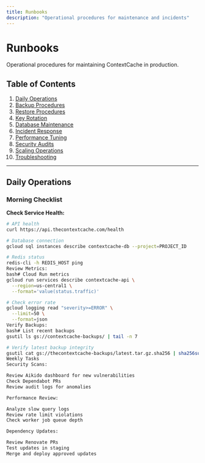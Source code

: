 ```yaml
---
title: Runbooks
description: "Operational procedures for maintenance and incidents"
---
```


# Runbooks

Operational procedures for maintaining ContextCache in production.

## Table of Contents

1. [Daily Operations](#daily-operations)
2. [Backup Procedures](#backup-procedures)
3. [Restore Procedures](#restore-procedures)
4. [Key Rotation](#key-rotation)
5. [Database Maintenance](#database-maintenance)
6. [Incident Response](#incident-response)
7. [Performance Tuning](#performance-tuning)
8. [Security Audits](#security-audits)
9. [Scaling Operations](#scaling-operations)
10. [Troubleshooting](#troubleshooting)

---

## Daily Operations

### Morning Checklist

**Check Service Health:**
```bash
# API health
curl https://api.thecontextcache.com/health

# Database connection
gcloud sql instances describe contextcache-db --project=PROJECT_ID

# Redis status
redis-cli -h REDIS_HOST ping
Review Metrics:
bash# Cloud Run metrics
gcloud run services describe contextcache-api \
  --region=us-central1 \
  --format='value(status.traffic)'

# Check error rate
gcloud logging read "severity>=ERROR" \
  --limit=50 \
  --format=json
Verify Backups:
bash# List recent backups
gsutil ls gs://contextcache-backups/ | tail -n 7

# Verify latest backup integrity
gsutil cat gs://thecontextcache-backups/latest.tar.gz.sha256 | sha256sum -c
Weekly Tasks
Security Scans:

Review Aikido dashboard for new vulnerabilities
Check Dependabot PRs
Review audit logs for anomalies

Performance Review:

Analyze slow query logs
Review rate limit violations
Check worker job queue depth

Dependency Updates:

Review Renovate PRs
Test updates in staging
Merge and deploy approved updates
